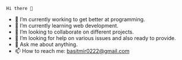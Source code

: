     Hi there 👋


- 🔭 I’m currently working to get better at programming.
- 🌱 I’m currently learning web development.
- 👯 I’m looking to collaborate on different projects.
- 🤔 I’m looking for help on various issues and also ready to provide.
- 💬 Ask me about anything.
- 📫 How to reach me:
      basitmir0222@gmail.com
      

